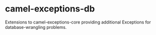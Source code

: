 # camel-exceptions-db
Extensions to camel-exceptions-core providing additional Exceptions for database-wrangling problems.
